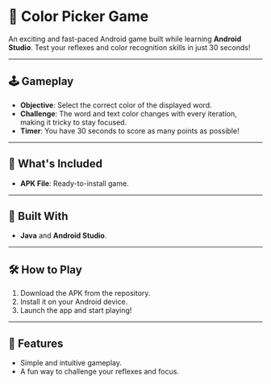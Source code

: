 # 🎨 Color Picker Game

An exciting and fast-paced Android game built while learning **Android Studio**. Test your reflexes and color recognition skills in just 30 seconds!

---

## 🕹️ Gameplay
- **Objective**: Select the correct color of the displayed word.
- **Challenge**: The word and text color changes with every iteration, making it tricky to stay focused.
- **Timer**: You have 30 seconds to score as many points as possible!

---

## 📂 What's Included
- **APK File**: Ready-to-install game.

---

## 🔧 Built With
- **Java** and **Android Studio**.

---

## 🛠️ How to Play
1. Download the APK from the repository.
2. Install it on your Android device.
3. Launch the app and start playing!

---

## 🌟 Features
- Simple and intuitive gameplay.
- A fun way to challenge your reflexes and focus.
